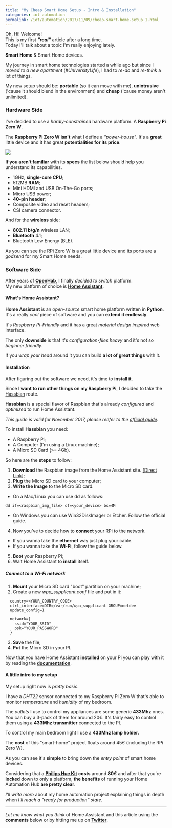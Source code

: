 ```yaml
---
title: "My Cheap Smart Home Setup - Intro & Installation"
categories: iot automation
permalink: /iot/automation/2017/11/09/cheap-smart-home-setup_1.html
---
```

Oh, Hi! Welcome!  
This is my first **_"real"_** article after a long time.  
Today I'll talk about a topic I'm really enjoying lately.

**Smart Home** & Smart Home devices.

My journey in smart home technologies started a while ago but since I _moved to a new apartment_ (_#UniversityLife_), I had to _re-do_ and _re-think_ a lot of things.

My new setup should be: **portable** (so it can move with me), **unintrusive** ('cause it should blend in the environment) and **cheap** ('cause money aren't unlimited).

### Hardware Side
I've decided to use a _hardly-constrained_ hardware platform. A **Raspberry Pi Zero W**.

The **Raspberry Pi Zero W isn't** what I define a _"power-house"_.
It's a **great** little device and it has great **potentialities for its price**.

<img src="https://c2.staticflickr.com/4/3735/33209069075_99e08d84ec_b.jpg" style="max-width: 400px"/>

**If you aren't familiar** with its **specs** the list below should help you understand its capabilities.
- 1GHz, **single-core CPU**;
- 512MB **RAM**;
- Mini HDMI and USB On-The-Go ports;
- Micro USB power;
- **40-pin header**;
- Composite video and reset headers;
- CSI camera connector.

And for the **wireless** side:
-  **802.11 b/g/n** wireless LAN;
-  **Bluetooth** 4.1;
-  Bluetooth Low Energy (BLE).

As you can see the RPi Zero W is a great little device and its ports are a _godsend_ for my Smart Home needs.

### Software Side

After years of [**OpenHab**](https://www.openhab.org), I finally _decided to switch_ platform.  
My new platform of choice is [**Home Assistant**](http://home-assistant.io).

#### What's Home Assistant?
**Home Assistant** is an _open-source_ smart home platform written in **Python**.
It's a really _cool_ piece of software and you can **extend it endlessly**.

It's _Raspberry Pi-Friendly_ and it has a great _material design inspired_ web interface.

The only **downside** is that it's _configuration-files heavy_ and it's not so _beginner friendly_.

If you _wrap your head_ around it you can build **a lot of great things** with it.

#### Installation

After figuring out the software we need, it's time to **install it**.

Since **I want to run other things on my Raspberry Pi**, I decided to take the [Hassbian](https://home-assistant.io/docs/installation/hassbian/) route.

**Hassbian** is a special flavor of Raspbian that's already _configured_ and _optimized_ to run Home Assistant.

_This guide is valid for November 2017, please reefer to the [official guide](https://home-assistant.io/docs/installation/hassbian/installation/)._

To install **Hassbian** you need:
- A Raspberry Pi;
- A Computer (I'm using a Linux machine);
- A Micro SD Card (>= 4Gb).

So here are the **steps** to follow:

1. **Download** the Raspbian image from the Home Assistant site. [[Direct Link]](https://github.com/home-assistant/pi-gen/releases/latest);
2. **Plug** the Micro SD card to your computer;
3. **Write the Image** to the Micro SD card.
  - On a Mac/Linux you can use dd as follows:
  ```
  dd if=<raspbian_img_file> of=<your_device> bs=4M
  ```
  - On Windows you can use Win32DiskImager or Etcher. Follow the official guide.
4. Now you've to decide how to **connect** your RPi to the network.
  - If you wanna take the **ethernet** way just plug your cable.
  - If you wanna take the **Wi-Fi**, follow the guide below.
5. **Boot** your Raspberry Pi;
6. Wait Home Assistant to **install** itself.

##### Connect to a Wi-Fi network
1. **Mount** your Micro SD card "boot" partition on your machine;
2. Create a new _wpa_supplicant.conf_ file and put in it:
  ```
    country=<YOUR_COUNTRY_CODE>
    ctrl_interface=DIR=/var/run/wpa_supplicant GROUP=netdev
    update_config=1

    network={
      ssid="YOUR_SSID"
      psk="YOUR_PASSWORD"
    }
  ```
3. **Save** the file;
4. **Put** the Micro SD in your PI.

Now that you have Home Assistant **installed** on your Pi you can play with it by reading the [**documentation**](https://home-assistant.io/docs/).

#### A little intro to my setup
My setup right now is _pretty basic_.  

I have a *DHT22* sensor connected to my Raspberry Pi Zero W that's able to monitor *temperature* and *humidity* of my bedroom.

The *outlets* I use to control my appliances are some generic **433Mhz** ones.  
You can buy a 3-pack of them for around 20€.
It's fairly easy to control them using a **433Mhz transmitter** connected to the PI.

To control my main bedroom light I use a **433Mhz lamp holder.**

The **cost** of this "smart-home" project floats around 45€ (including the RPi Zero W).

As you can see it's **simple** to bring down the _entry point_ of smart home devices.

Considering that a [**Philips Hue Kit**](http://amzn.to/2jdcaJa) **costs** around **80€** and after that you're __locked__ down to only a platform, **the benefits** of running your Home Automation Hub **are pretty clear**.

_I'll write more_ about my home automation project explaining things in depth when _I'll reach a "ready for production" state._

___

_Let me know what you think_ of Home Assistant and this article using the **comments** below or by hitting me up on [**Twitter**](http://twitter.com/eliseomartelli).
